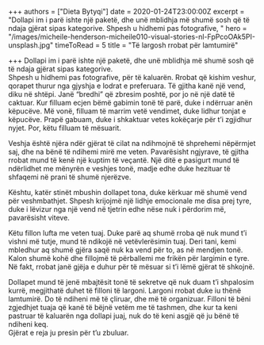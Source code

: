 +++
authors = ["Dieta Bytyqi"]
date = 2020-01-24T23:00:00Z
excerpt = "Dollapi im i parë ishte një paketë, dhe unë mblidhja më shumë sosh që të ndaja gjërat sipas kategorive. Shpesh u hidhemi pas fotografive, "
hero = "/images/micheile-henderson-micheile010-visual-stories-nl-FpPcoOAk5PI-unsplash.jpg"
timeToRead = 5
title = "Të largosh rrobat për lamtumirë"

+++
Dollapi im i parë ishte një paketë, dhe unë mblidhja më shumë sosh që të ndaja gjërat sipas kategorive.   
 Shpesh u hidhemi pas fotografive, për të kaluarën. Rrobat që kishim veshur, qorapet thurur nga gjyshja e lodrat e preferuara. Të gjitha kanë një vend, diku në shtëpi. Janë “bredhi” që zbresim poshtë, por jo në një datë të caktuar. Kur filluam ecjen bëmë gabimin tonë të parë, duke i ndërruar anën këpucëve. Më vonë, filluam të marrim vetë vendimet, duke lidhur tonjat e këpucëve. Prapë gabuam, duke i shkaktuar vetes kokëçarje për t’i zgjidhur nyjet. Por, këtu filluam të mësuarit.

Veshja është njëra ndër gjërat të cilat na ndihmojnë të shprehemi nëpërmjet saj, dhe na bënë të ndihemi mirë me veten. Pavarësisht ngjyrave, të gjitha rrobat mund të kenë një kuptim të veçantë. Një ditë e pasigurt mund të ndërlidhet me mënyrën e veshjes tonë, madje edhe duke hezituar të shfaqemi në prani të shumë njerëzve.

Kështu, katër stinët mbushin dollapet tona, duke kërkuar më shumë vend për veshmbathjet. Shpesh krijojmë një lidhje emocionale me disa prej tyre, duke i lëvizur nga një vend në tjetrin edhe nëse nuk i përdorim më, pavarësisht viteve.

Këtu fillon lufta me veten tuaj. Duke parë aq shumë rroba që nuk mund t’i vishni më tutje, mund të ndikojë në vetëvlerësimin tuaj. Deri tani, kemi mbledhur aq shumë gjëra saqë nuk ka vend për to, as në mendjen tonë. Kalon shumë kohë dhe fillojmë të përballemi me frikën për largimin e tyre. Në fakt, rrobat janë gjëja e duhur për të mësuar si t’i lëmë gjërat të shkojnë.

Dollapet mund të jenë mbajtësit tonë të sekretve që nuk duam t’i shpalosim kurrë, megjithatë duhet të filloni të largoni. Largoni rrobat duke iu thënë lamtumirë. Do të ndiheni më të çliruar, dhe më të organizuar. Filloni të bëni zgjedhjet tuaja që kanë të bëjnë vetëm me të tashmen, dhe kur ta keni pastruar të kaluarën nga dollapi juaj, nuk do të keni asgjë që ju bënë të ndiheni keq.  
 Gjërat e reja ju presin për t’u zbuluar.